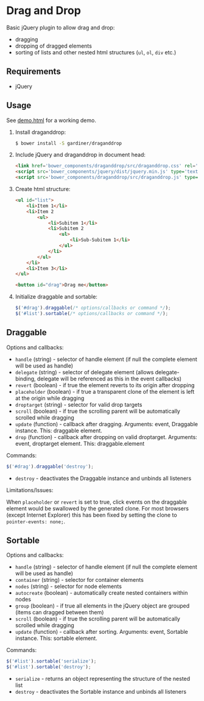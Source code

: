 Drag and Drop
=============

Basic jQuery plugin to allow drag and drop:

* dragging
* dropping of dragged elements
* sorting of lists and other nested html structures (```ul```, ```ol```, ```div``` etc.)



Requirements
------------

- jQuery



Usage
-----

See [demo.html](demo/demo.html) for a working demo.

1. Install draganddrop:

    ```bash
    $ bower install -S gardiner/draganddrop
    ```

2. Include jQuery and draganddrop in document head:

    ```html
    <link href='bower_components/draganddrop/src/draganddrop.css' rel='stylesheet' type='text/css'/>
    <script src='bower_components/jquery/dist/jquery.min.js' type='text/javascript'></script>
    <script src='bower_components/draganddrop/src/draganddrop.js' type='text/javascript'></script>
    ```

3. Create html structure:

    ```html
    <ul id="list">
        <li>Item 1</li>
        <li>Item 2
            <ul>
                <li>Subitem 1</li>
                <li>Subitem 2
                    <ul>
                        <li>Sub-Subitem 1</li>
                    </ul>
                </li>
            </ul>
        </li>
        <li>Item 3</li>
    </ul>

    <button id="drag">Drag me</button>
    ```

4. Initialize draggable and sortable:

    ```javascript
    $('#drag').draggable(/* options/callbacks or command */);
    $('#list').sortable(/* options/callbacks or command */);
    ```


Draggable
---------

Options and callbacks:

* ```handle``` (string) - selector of handle element (if null the complete element will be used as handle)
* ```delegate``` (string) - selector of delegate element (allows delegate-binding, delegate will be referenced as this in the event callbacks)
* ```revert``` (boolean) - if true the element reverts to its origin after dropping
* ```placeholder``` (boolean) - if true a transparent clone of the element is left at the origin while dragging
* ```droptarget``` (string) - selector for valid drop targets
* ```scroll``` (boolean) - if true the scrolling parent will be automatically scrolled while dragging
* ```update``` (function) - callback after dragging. Arguments: event, Draggable instance. This: draggable element.
* ```drop``` (function) - callback after dropping on valid droptarget. Arguments: event, droptarget element. This: draggable.element

Commands:

```javascript
$('#drag').draggable('destroy');
```

* ```destroy``` - deactivates the Draggable instance and unbinds all listeners


Limitations/Issues:

When ```placeholder``` or ```revert``` is set to true, click events on the draggable element would be swallowed by the generated clone. For most browsers (except Internet Explorer) this has been fixed by setting the clone to ```pointer-events: none;```.


Sortable
--------

Options and callbacks:

* ```handle``` (string) - selector of handle element (if null the complete element will be used as handle)
* ```container``` (string) - selector for container elements
* ```nodes``` (string) - selector for node elements
* ```autocreate``` (boolean) - automatically create nested containers within nodes
* ```group``` (boolean) - if true all elements in the jQuery object are grouped (items can dragged between them)
* ```scroll``` (boolean) - if true the scrolling parent will be automatically scrolled while dragging
* ```update``` (function) - callback after sorting. Arguments: event, Sortable instance. This: sortable element.

Commands:

```javascript
$('#list').sortable('serialize');
$('#list').sortable('destroy');
```

* ```serialize``` - returns an object representing the structure of the nested list
* ```destroy``` - deactivates the Sortable instance and unbinds all listeners

